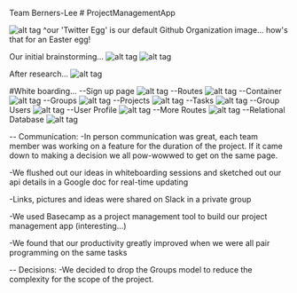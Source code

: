 Team Berners-Lee # ProjectManagementApp

![alt tag](https://s3.amazonaws.com/project-management-bucket/missing_avatar.png)
^our 'Twitter Egg' is our default Github Organization image... how's that for an Easter egg!

Our initial brainstorming...
![alt tag](http://i.imgur.com/dw9DTzQ.jpg)
![alt tag](http://i.imgur.com/CMjA7Cw.jpg)

After research...
![alt tag](http://i.imgur.com/nO9cc8C.jpg)

#White boarding...
--Sign up page
![alt tag](http://i.imgur.com/tGMAlwZ.jpg)
--Routes
![alt tag](http://i.imgur.com/Me9lRBA.jpg)
--Container
![alt tag](http://i.imgur.com/qVyZNrq.jpg)
--Groups
![alt tag](http://i.imgur.com/eVFTuHp.jpg)
--Projects
![alt tag](http://i.imgur.com/lM9lFOF.jpg)
--Tasks
![alt tag](http://i.imgur.com/pywVCz9.jpg)
--Group Users
![alt tag](http://i.imgur.com/21q9qm0.jpg)
--User Profile
![alt tag](http://i.imgur.com/QpTwtNp.jpg)
--More Routes
![alt tag](http://i.imgur.com/kWr9sai.jpg)
--Relational Database
![alt tag](http://i.imgur.com/ncdh0rP.jpg)

--
Communication:
-In person communication was great, each team member was working on a feature for the duration of the project. If it came down to making a decision we all pow-wowwed to get on the same page.

-We flushed out our ideas in whiteboarding sessions and sketched out our api details in a Google doc for real-time updating

-Links, pictures and ideas were shared on Slack in a private group

-We used Basecamp as a project management tool to build our project management app (interesting...)

-We found that our productivity greatly improved when we were all pair programming on the same tasks

--
Decisions:
-We decided to drop the Groups model to reduce the complexity for the scope of the project.


